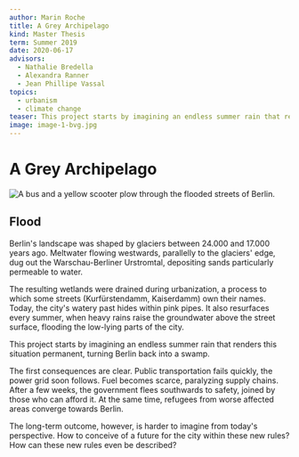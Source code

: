 ```yaml
---
author: Marin Roche
title: A Grey Archipelago
kind: Master Thesis
term: Summer 2019
date: 2020-06-17
advisors:
  - Nathalie Bredella
  - Alexandra Ranner
  - Jean Phillipe Vassal
topics:
  - urbanism
  - climate change
teaser: This project starts by imagining an endless summer rain that renders this situation permanent, turning Berlin back into a swamp.
image: image-1-bvg.jpg
---
```


# A Grey Archipelago

![A bus and a yellow scooter plow through the flooded streets of Berlin.](/works/Roche-A-Grey-Archipelago/image-1-bvg.jpg)

## Flood

Berlin's landscape was shaped by glaciers between 24.000 and 17.000 years ago. Meltwater flowing westwards, parallelly to the glaciers' edge, dug out the Warschau-Berliner Urstromtal, depositing sands particularly permeable to water.

The resulting wetlands were drained during urbanization, a process to which some streets (Kurfürstendamm, Kaiserdamm) own their names. Today, the city's watery past hides within pink pipes. It also resurfaces every summer, when heavy rains raise the groundwater above the street surface, flooding the low-lying parts of the city.

This project starts by imagining an endless summer rain that renders this situation permanent, turning Berlin back into a swamp.

The first consequences are clear. Public transportation fails quickly, the power grid soon follows. Fuel becomes scarce, paralyzing supply chains. After a few weeks, the government flees southwards to safety, joined by those who can afford it. At the same time, refugees from worse affected areas converge towards Berlin.

The long-term outcome, however, is harder to imagine from today's perspective. How to conceive of a future for the city within these new rules? How can these new rules even be described?
